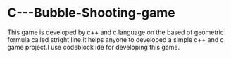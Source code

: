 # C---Bubble-Shooting-game
This game is developed by c++ and c language on the based of geometric formula called stright line.it helps anyone to developed a simple c++ and c game project.I use codeblock ide for developing this game.
